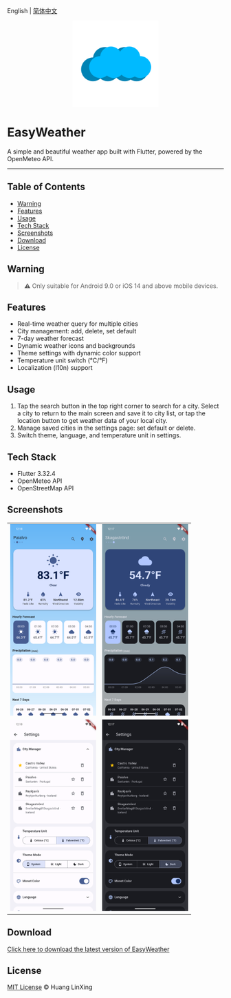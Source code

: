 English | [简体中文](README_CN.md)

<p align="center">
  <a href="https://github.com/ClaretWheel1481/easyweather">
    <img src="./public/easyweather.png" height="200"/>
  </a>
</p>

# EasyWeather

A simple and beautiful weather app built with Flutter, powered by the OpenMeteo API.

---

## Table of Contents
- [Warning](#warning)
- [Features](#features)
- [Usage](#usage)
- [Tech Stack](#tech-stack)
- [Screenshots](#screenshots)
- [Download](#download)
- [License](#license)

## Warning
> ⚠️ Only suitable for Android 9.0 or iOS 14 and above mobile devices.

## Features
- Real-time weather query for multiple cities
- City management: add, delete, set default
- 7-day weather forecast
- Dynamic weather icons and backgrounds
- Theme settings with dynamic color support
- Temperature unit switch (°C/°F)
- Localization (l10n) support

## Usage
1. Tap the search button in the top right corner to search for a city. Select a city to return to the main screen and save it to city list, or tap the location button to get weather data of your local city.
2. Manage saved cities in the settings page: set default or delete.
3. Switch theme, language, and temperature unit in settings.

## Tech Stack
- Flutter 3.32.4
- OpenMeteo API
- OpenStreetMap API

## Screenshots
<table>
  <tr>
    <td><img src="./public/sample_main_light.png" width="200"/></td>
    <td><img src="./public/sample_main_dark.png" width="200"/></td>
  </tr>
  <tr>
    <td><img src="./public/sample_settings_light.png" width="200"/></td>
    <td><img src="./public/sample_settings_dark.png" width="200"/></td>
  </tr>
</table>

## Download
[Click here to download the latest version of EasyWeather](https://github.com/ClaretWheel1481/easyweather/releases/latest)

## License
[MIT License](LICENSE) © Huang LinXing